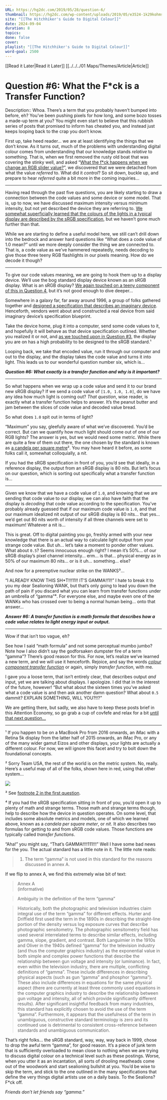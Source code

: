 ```yaml
---
URL: https://hg2dc.com/2019/05/28/question-6/
thumbnail: https://hg2dc.com/wp-content/uploads/2019/05/e3524-1k29kohmsu2v8myc6aocksw.png
site: "[[The Hitchhiker's Guide to Digital Colour]]"
date: 2024-09-04
duration: 8
topics: 
done: false
cover: 
playlist: "[[The Hitchhiker's Guide to Digital Colour]]"
word-goal: 2500
---
```

[[Read it Later|Read it Later]] [[../../../01 Maps/Themes/Article|Article]] 
# Question #6: What the F*ck is a Transfer Function?

Description:: Whoa. There’s a term that you probably haven’t bumped into before, eh? You’ve been pushing pixels for how long, and some bozo tosses a made-up term at you? You might even start to believe that this rubbish series of posts that promised to inform has cheated you, and instead just keeps looping back to the crap you don’t know.

First up, take heed reader… we are at least identifying the things that we don’t know. As it turns out, much of the problems with understanding digital colour comes from understanding that our knowledge stands *relative* to something. That is, when we first removed the rusty old boat that was covering the stinky well, and asked “[What the f\*ck happens when we change an RGB slider value?](https://hg2dc.com/question-1/)”, we discovered that we were detached from what the value *referred* to. What did it *control*? So sit down, buckle up, and prepare to hear *referred* quite a bit more in the coming inquiries…

---

Having read through the past five questions, you are likely starting to draw a connection between the code values and some device or some model. That is, up to now, we have discussed maximum intensity versus minimum intensity, but not yet described the device they are referring to. [We somewhat superficially learned that the colours of the lights in a typical display are described by the sRGB specification](https://hg2dc.com/question-4/), but we haven’t gone much further than that.

While we are starting to define a useful model here, we still can’t drill down into the bedrock and answer hard questions like “What does a code value of 1.0 mean?” until we more deeply consider the thing we are connected to. That is, a code value as we’ve hammered repeatedly, needs decoding to give those three teeny RGB flashlights in our pixels meaning. How do we decode it though?

---

To give our code values meaning, we are going to hook them up to a display device. We’ll use the bog standard display device known as an sRGB display. What is an sRGB display? [We again touched on a teeny component of this in Question 4](https://hg2dc.com/question-4/), but it’s not good enough to dive deeper…

Somewhere in a galaxy far, far away around 1996, a group of folks gathered together and [designed a specification that describes an imaginary device](https://webstore.iec.ch/publication/6169). Henceforth, vendors went about and constructed a real device from said imaginary device’s specification blueprint.

Take the device home, plug it into a computer, send some code values to it, and hopefully it will behave as that device specification outlined. Whether you realized it or not, and [as we touched upon in Question #3](https://hg2dc.com/question-3/), the display you are on has a high probability to be designed to the sRGB standard.¹

Looping back, we take that encoded value, run it through our computer and out to the display, and the display takes the code value and turns it into light. This leads us to our wonderful question number six, which is…

***Question #6: What exactly is a transfer function and why is it important?***

---

So what happens when we wrap up a code value and send it to our brand new sRGB display? If we send a code value of `[1.0, 1.0, 1.0]`, do we have any idea how much light is coming out? *That question*, wise reader, is exactly what a transfer function helps to answer. It’s the peanut butter and jam between the slices of code value and decoded value bread.

So what does `1.0` spit out in terms of light?

“Maximum” you say, gleefully aware of what we’ve discovered. You’d be correct. But can we quantify how much light should come out of one of our RGB lights? The answer is yes, but we would need some metric. While there are quite a few of them out there, the one chosen by the standard is known as [a candela per square metre](http://cie.co.at/eilvterm/17-21-086)². You may have heard it before, as some folks call it, somewhat colloquially, a *nit*.

If you had the sRGB specification in front of you, you’d see that ideally, in a reference display, the output from an sRGB display is 80 nits. But let’s focus on our question, which is sorting out specifically what a transfer function is…

---

Given we know that we have a code value of `1.0`, and knowing that we are sending that code value to our display, we can also have faith that the display is *decoding* that code value according to the specification. You’ve probably already guessed that if our maximum code value is `1.0`, and that our maximum idealized nit output of our sRGB display is 80 nits… that yes… we’d get out 80 nits worth of intensity if all three channels were set to maximum! Whatever a nit is…

This is great. Off to digital painting you go, freshly armed with your new knowledge that there is an actual way to calculate light output from your strange code value. But uh… let’s take a moment to ponder other values. What about `0.5`? Seems innocuous enough right? I mean it’s 50%… of our sRGB display’s pixel channel intensity… erm… is that… physical energy as in 50% of our maximum 80 nits… or is it uh… something… else?

And now for a preemptive nuclear strike on the WANKS³…

“I ALREADY KNOW THIS SH\*T!!!11!! IT’S GAMMA!!1!!” I hate to break it to you my dear Sealioning WANK, but that’s only going to lead you down the path of pain if you discard what you can learn from transfer functions under an umbrella of “gamma”⁴. For everyone else, and maybe even one of the WANKs who has crossed over to being a normal human being… onto that answer…

***Answer #6: A transfer function is a math formula that describes how a code value relates to light energy input or output.***

---

Wow if that isn’t too vague, eh?

See how I said “math formula” and not some perceptual mumbo jumbo? Note how I also didn’t say the godforsaken dumpster fire of a term “gamma”? There’s good reason for this. For now, let’s realize we’ve learned a new term, and we will use it henceforth. Rejoice, and say the words [*colour component transfer function*](http://cie.co.at/eilvterm/17-32-004) or again, simply *transfer function*, with me.

I gave you a loose term, that isn’t entirely clear, that describes output *and* input, yet we are talking about displays. I apologize. I did that in the interest of the future, however! “But what about the sixteen times you’ve asked what a code value is and then ask another damn question? What about `0.5` dammit? EXPLAIN SOMETHING, WILL YOU?!!?”

We are getting there, but sadly, we also have to keep these posts brief in this Attention Economy, so go grab a cup of covfefe and relax for a bit [until that next question…](https://hg2dc.com/question-7/)

---

¹ If you happen to be on a MacBook Pro from 2016 onwards, an iMac with a Retina 5k display from the latter half of 2015 onwards, an iMac Pro, or any of the many wider gamut Eizos and other displays, your lights are actually a different colour. For now, we will ignore this facet and try to bolt down the foundational concepts.

² Sorry Team USA, the rest of the world is on the metric system. No, really. Here’s a useful map of all of the folks, shown here in red, using that other system…

![](https://hg2dc.com/wp-content/uploads/2019/05/46b19-0ivg0ehphexag_z2n.jpg)

³ See [footnote 2 in the first question](https://hg2dc.com/question-1/).

⁴ If you had the sRGB specification sitting in front of you, you’d open it up to plenty of math and strange terms. Those math and strange terms though, help to describe how the device in question operates. On some level, that includes some absolute metrics and models, one of which we learned above, known as a *candela per square meter*, or *nit*. It also describes two formulas for getting to and from sRGB code values. Those functions are typically called *transfer functions*.

“Aha!” you might say, “That’s GAMMA!!!!111!!!” Well I have some bad news for the you. The actual standard has a little note in it. The little note reads:

> 1) The term “gamma” is not used in this standard for the reasons discussed in annex A.

If we flip to annex A, we find this extremely wise bit of text:

> Annex A  
> (informative)

> Ambiguity in the definition of the term “gamma”

> Historically, both the photographic and television industries claim integral use of the term “gamma” for different effects. Hurter and Driffield first used the term in the 1890s in describing the straight-line portion of the density versus log exposure curves that describe photographic sensitometry. The photographic sensitometry field has used several interrelated terms to describe similar effects, including gamma, slope, gradient, and contrast. Both Languimier in the 1910s and Oliver in the 1940s defined “gamma” for the television industry (and thus the computer graphics industry) as the exponential value in both simple and complex power functions that describe the relationship between gun voltage and intensity (or luminance). In fact, even within the television industry, there are multiple, conflicting definitions of “gamma”. These include differences in describing physical aspects (such as gun “gamma” and phosphor “gamma”). These also include differences in equations for the same physical aspect (there are currently at least three commonly used equations in the computer graphics industry to describe the relationship between gun voltage and intensity, all of which provide significantly different results). After significant insightful feedback from many industries, this standard has explicitly chosen to avoid the use of the term “gamma”. Furthermore, it appears that the usefulness of the term in unambiguous, constructive standard terminology is zero and its continued use is detrimental to consistent cross-reference between standards and unambiguous communication.

That’s right folks… the sRGB standard, way, way, way back in 1999, chose to drop the awful term “gamma”, for good reason. It’s a piece of junk term that is sufficiently overloaded to mean close to nothing when we are trying to discuss digital colour on a technical level such as these postings. Worse, when you utter it as an incantation, all sorts of drooling meatheads come out of the woodwork and start sealioning bullshit at you. You’d be wise to skip the term, and stick to the one outlined in the many specifications that define the very things digital artists use on a daily basis. To the Sealions? F\*ck off.

*Friends don’t let friends say “gamma.”*

